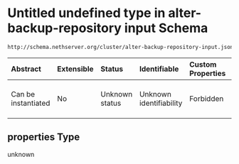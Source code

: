 # Untitled undefined type in alter-backup-repository input Schema

```txt
http://schema.nethserver.org/cluster/alter-backup-repository-input.json#/anyOf/4/allOf/0/properties
```



| Abstract            | Extensible | Status         | Identifiable            | Custom Properties | Additional Properties | Access Restrictions | Defined In                                                                                                |
| :------------------ | :--------- | :------------- | :---------------------- | :---------------- | :-------------------- | :------------------ | :-------------------------------------------------------------------------------------------------------- |
| Can be instantiated | No         | Unknown status | Unknown identifiability | Forbidden         | Allowed               | none                | [alter-backup-repository-input.json\*](cluster/alter-backup-repository-input.json "open original schema") |

## properties Type

unknown
